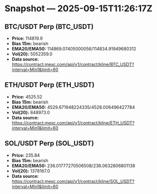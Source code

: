 # Snapshot — 2025-09-15T11:26:17Z

## BTC/USDT Perp (BTC_USDT)
- **Price:** 114819.9
- **Bias 15m:** bearish
- **EMA20/EMA50:** 114869.07405000056/114834.91949680312
- **Vol(20):** 5052359.0
- **Data source:** https://contract.mexc.com/api/v1/contract/kline/BTC_USDT?interval=Min1&limit=60

## ETH/USDT Perp (ETH_USDT)
- **Price:** 4525.52
- **Bias 15m:** bearish
- **EMA20/EMA50:** 4529.671948224335/4528.006496427784
- **Vol(20):** 848973.0
- **Data source:** https://contract.mexc.com/api/v1/contract/kline/ETH_USDT?interval=Min1&limit=60

## SOL/USDT Perp (SOL_USDT)
- **Price:** 235.84
- **Bias 15m:** bearish
- **EMA20/EMA50:** 236.01777270506508/236.0632806801138
- **Vol(20):** 1378167.0
- **Data source:** https://contract.mexc.com/api/v1/contract/kline/SOL_USDT?interval=Min1&limit=60
